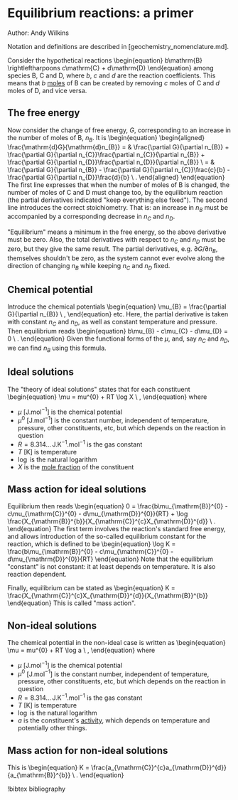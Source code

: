 # Equilibrium reactions: a primer

Author: Andy Wilkins

Notation and definitions are described in [geochemistry_nomenclature.md].

Consider the hypothetical reactions
\begin{equation}
b\mathrm{B} \rightleftharpoons c\mathrm{C} + d\mathrm{D}
\end{equation}
among species B, C and D, where $b$, $c$ and $d$ are the reaction coefficients.  This means that $b$ [moles](geochemistry_nomenclature.md) of B can be created by removing $c$ moles of C and $d$ moles of D, and vice versa.

## The free energy

Now consider the change of free energy, $G$, corresponding to an increase in the number of moles of B, $n_{B}$.  It is
\begin{equation}
\begin{aligned}
\frac{\mathrm{d}G}{\mathrm{d}n_{B}} = & \frac{\partial G}{\partial n_{B}} + \frac{\partial G}{\partial n_{C}}\frac{\partial n_{C}}{\partial n_{B}} + \frac{\partial G}{\partial n_{D}}\frac{\partial n_{D}}{\partial n_{B}} \\
= & \frac{\partial G}{\partial n_{B}} - \frac{\partial G}{\partial n_{C}}\frac{c}{b} - \frac{\partial G}{\partial n_{D}}\frac{d}{b} \ .
\end{aligned}
\end{equation}
The first line expresses that when the number of moles of B is changed, the number of moles of C and D must change too, by the equilibrium reaction (the partial derivatives indicated "keep everything else fixed").  The second line introduces the correct stoichiometry.  That is: an increase in $n_{B}$ must be accompanied by a corresponding decrease in $n_{C}$ and $n_{D}$.

"Equilibrium" means a minimum in the free energy, so the above derivative must be zero.  Also, the total derivatives with respect to $n_{C}$ and $n_{D}$ must be zero, but they give the same result.  The partial derivatives, e.g. $\partial G/\partial n_{B}$, themselves shouldn't be zero, as the system cannot ever evolve along the direction of changing $n_{B}$ while keeping $n_{C}$ and $n_{D}$ fixed.

## Chemical potential

Introduce the chemical potentials
\begin{equation}
\mu_{B} = \frac{\partial G}{\partial n_{B}} \ ,
\end{equation}
etc.  Here, the partial derivative is taken with constant $n_{C}$ and $n_{D}$, as well as constant temperature and pressure.  Then equilibrium reads
\begin{equation}
b\mu_{B} - c\mu_{C} - d\mu_{D} = 0 \ .
\end{equation}
Given the functional forms of the $\mu$, and, say $n_{C}$ and $n_{D}$, we can find $n_{B}$ using this formula.

## Ideal solutions

The "theory of ideal solutions" states that for each constituent
\begin{equation}
\mu = mu^{0} + RT \log X \ ,
\end{equation}
where

- $\mu$ \[J.mol$^{-1}$\] is the chemical potential
- $\mu^{0}$ \[J.mol$^{-1}$\] is the constant number, independent of temperature, pressure, other constituents, etc, but which depends on the reaction in question
- $R = 8.314\ldots\,$J.K$^{-1}$.mol$^{-1}$ is the gas constant
- $T$ \[K\] is temperature
- $\log$ is the natural logarithm
- $X$ is the [mole fraction](geochemistry_nomenclature.md) of the constituent

## Mass action for ideal solutions

Equilibrium then reads
\begin{equation}
0 = \frac{b\mu_{\mathrm{B}}^{0} - c\mu_{\mathrm{C}}^{0} - d\mu_{\mathrm{D}}^{0}}{RT} + \log \frac{X_{\mathrm{B}}^{b}}{X_{\mathrm{C}}^{c}X_{\mathrm{D}}^{d}} \ .
\end{equation}
The first term involves the reaction's standard free energy, and allows introduction of the so-called equilibrium constant for the reaction, which is defined to be
\begin{equation}
\log K = \frac{b\mu_{\mathrm{B}}^{0} - c\mu_{\mathrm{C}}^{0} - d\mu_{\mathrm{D}}^{0}}{RT}
\end{equation}
Note that the equilibrium "constant" is not constant: it at least depends on temperature.  It is also reaction dependent.

Finally, equilibrium can be stated as
\begin{equation}
K = \frac{X_{\mathrm{C}}^{c}X_{\mathrm{D}}^{d}}{X_{\mathrm{B}}^{b}}
\end{equation}
This is called "mass action".

## Non-ideal solutions

The chemical potential in the non-ideal case is written as
\begin{equation}
\mu = mu^{0} + RT \log a \ ,
\end{equation}
where

- $\mu$ \[J.mol$^{-1}$\] is the chemical potential
- $\mu^{0}$ \[J.mol$^{-1}$\] is the constant number, independent of temperature, pressure, other constituents, etc, but which depends on the reaction in question
- $R = 8.314\ldots\,$J.K$^{-1}$.mol$^{-1}$ is the gas constant
- $T$ \[K\] is temperature
- $\log$ is the natural logarithm
- $a$ is the constituent's [activity](activity_coefficients.md), which depends on temperature and potentially other things.

## Mass action for non-ideal solutions

This is
\begin{equation}
K = \frac{a_{\mathrm{C}}^{c}a_{\mathrm{D}}^{d}}{a_{\mathrm{B}}^{b}} \ .
\end{equation}




!bibtex bibliography
